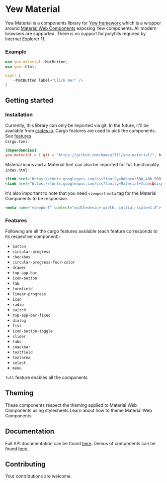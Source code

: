 # Yew Material

Yew Material is a components library for [Yew framework](https://github.com/yewstack/yew/) which is a wrapper around [Material Web Components](https://github.com/material-components/material-components-web-components) exposing Yew components. All modern browsers are supported. There is no support for polyfills required by Internet Explorer 11.

### Example

```rust
use yew_material::MatButton;
use yew::html;

html! {
    <MatButton label="Click me!" />
}
```

## Getting started
### Installation

Currently, this library can only be imported via git. In the future, it'll be available from [crates.io](https://crates.io/). Cargo features are used to pick the components. See [features](#features)   
`Cargo.toml`:
```toml
[dependencies]
yew-material = { git = "https://github.com/hamza1311/yew-material/", branch = "master", features = ["full"] }
```
Material icons and a Material font can also be imported for full functionality.  
`index.html`:
```html
<link href="https://fonts.googleapis.com/css?family=Roboto:300,400,500" rel="stylesheet">
<link href="https://fonts.googleapis.com/css?family=Material+Icons&display=block" rel="stylesheet">
```

It's also important to note that you need `viewport` `meta` tag for the Material Components to be responsive.
```html
<meta name="viewport" content="width=device-width, initial-scale=1.0">
```

### Features

Following are all the cargo features available (each feature corresponds to its respective component):

* `button`
* `circular-progress`
* `checkbox`
* `circular-progress-four-color`
* `drawer`
* `top-app-bar`
* `icon-button`
* `fab`
* `formfield`
* `linear-progress`
* `icon`
* `radio`
* `switch`
* `top-app-bar-fixed`
* `dialog`
* `list`
* `icon-button-toggle`
* `slider`
* `tabs`
* `snackbar`
* `textfield`
* `textarea`
* `select`
* `menu`

`full` feature enables all the components

## Theming

These components respect the theming applied to Material Web Components using stylesheets.Learn about how to theme Material Web Components

## Documentation

Full API documentation can be found [here](). Demos of components can be found [here](https://yew-material.web.app/).

## Contributing

Your contributions are welcome.
